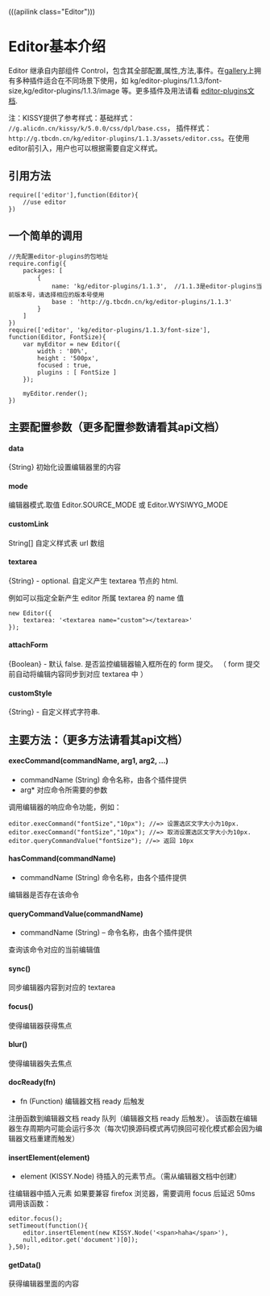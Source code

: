 (((apilink class="Editor")))
# Editor基本介绍

Editor 继承自内部组件 Control，包含其全部配置,属性,方法,事件。在[gallery](http://gallery.kissyui.com/)上拥有多种插件适合在不同场景下使用，如 kg/editor-plugins/1.1.3/font-size,kg/editor-plugins/1.1.3/image 等。更多插件及用法请看 [editor-plugins文档](http://gallery.kissyui.com/editor-plugins/doc/guide/index.html).

注：KISSY提供了参考样式：基础样式： `//g.alicdn.cn/kissy/k/5.0.0/css/dpl/base.css`，
插件样式：`http://g.tbcdn.cn/kg/editor-plugins/1.1.3/assets/editor.css`。在使用editor前引入，用户也可以根据需要自定义样式。

## 引用方法

	require(['editor'],function(Editor){
		//use editor
	})

## 一个简单的调用

	//先配置editor-plugins的包地址
	require.config({
        packages: [
            {
                name: 'kg/editor-plugins/1.1.3',  //1.1.3是editor-plugins当前版本号，请选择相应的版本号使用
                base : 'http://g.tbcdn.cn/kg/editor-plugins/1.1.3'
            }
        ]
    })
	require(['editor', 'kg/editor-plugins/1.1.3/font-size'], function(Editor, FontSize){
		var myEditor = new Editor({
			width : '80%',
			height : '500px',
			focused : true,
			plugins : [ FontSize ]
		});

		myEditor.render();
	})

## 主要配置参数（更多配置参数请看其api文档）

#### data 
{String} 初始化设置编辑器里的内容

#### mode

编辑器模式.取值 Editor.SOURCE_MODE 或 Editor.WYSIWYG_MODE

#### customLink 

String[] 自定义样式表 url 数组

#### textarea

{String} - optional. 自定义产生 textarea 节点的 html.

例如可以指定全新产生 editor 所属 textarea 的 name 值

	new Editor({
	    textarea: '<textarea name="custom"></textarea>'
	});

#### attachForm

{Boolean} - 默认 false. 是否监控编辑器输入框所在的 form 提交。 （ form 提交前自动将编辑内容同步到对应 textarea 中 ）

#### customStyle

{String} - 自定义样式字符串.

## 主要方法：（更多方法请看其api文档）

#### execCommand(commandName, arg1, arg2, ...)

- commandName (String) 命令名称，由各个插件提供
- arg* 对应命令所需要的参数

调用编辑器的响应命令功能，例如：

	editor.execCommand("fontSize","10px"); //=> 设置选区文字大小为10px.
	editor.execCommand("fontSize","10px"); //=> 取消设置选区文字大小为10px.
	editor.queryCommandValue("fontSize"); //=> 返回 10px

#### hasCommand(commandName)

- commandName (String) 命令名称，由各个插件提供

编辑器是否存在该命令

#### queryCommandValue(commandName)

- commandName (String) – 命令名称，由各个插件提供

查询该命令对应的当前编辑值

#### sync()

同步编辑器内容到对应的 textarea

#### focus()

使得编辑器获得焦点

#### blur()

使得编辑器失去焦点

#### docReady(fn)

- fn (Function) 编辑器文档 ready 后触发

注册函数到编辑器文档 ready 队列（编辑器文档 ready 后触发）。
该函数在编辑器生存周期内可能会运行多次（每次切换源码模式再切换回可视化模式都会因为编辑器文档重建而触发）

#### insertElement(element)

- element (KISSY.Node) 待插入的元素节点。（需从编辑器文档中创建）

往编辑器中插入元素
如果要兼容 firefox 浏览器，需要调用 focus 后延迟 50ms 调用该函数：

	editor.focus();
	setTimeout(function(){
	    editor.insertElement(new KISSY.Node('<span>haha</span>'),
	    null,editor.get('document')[0]);
	},50);

#### getData()

获得编辑器里面的内容